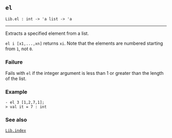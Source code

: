 ## `el`

``` hol4
Lib.el : int -> 'a list -> 'a
```

------------------------------------------------------------------------

Extracts a specified element from a list.

`el i [x1,...,xn]` returns `xi`. Note that the elements are numbered
starting from `1`, not `0`.

### Failure

Fails with `el` if the integer argument is less than 1 or greater than
the length of the list.

### Example

``` hol4
- el 3 [1,2,7,1];
> val it = 7 : int
```

### See also

[`Lib.index`](#Lib.index)
